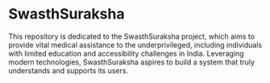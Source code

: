 # SwasthSuraksha  
This repository is dedicated to the SwasthSuraksha project, which aims to provide vital medical assistance to the underprivileged, including individuals with limited education and accessibility challenges in India. Leveraging modern technologies, SwasthSuraksha aspires to build a system that truly understands and supports its users.
